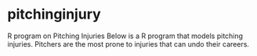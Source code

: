 # pitchinginjury
R program on Pitching Injuries
Below is a R program that models pitching injuries. Pitchers are the most prone to injuries that can undo their careers.
